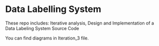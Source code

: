 # Data Labelling System 
These repo includes:
 Iterative analysis, 
 Design and Implementation of a Data Labeling System
 Source Code


You can find diagrams in Iteration_3 file.
